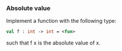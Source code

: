 ### Absolute value

Implement a function with the following type:
```ocaml
val f : int -> int = <fun>
```
such that f x is the absolute value of x.
